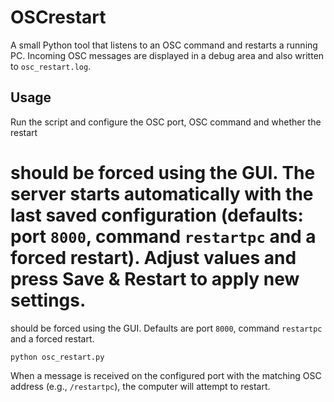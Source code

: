 # OSCrestart

A small Python tool that listens to an OSC command and restarts a running PC.
Incoming OSC messages are displayed in a debug area and also written to
`osc_restart.log`.

## Usage

Run the script and configure the OSC port, OSC command and whether the restart

should be forced using the GUI. The server starts automatically with the last
saved configuration (defaults: port `8000`, command `restartpc` and a forced
restart). Adjust values and press **Save & Restart** to apply new settings.
=======
should be forced using the GUI. Defaults are port `8000`, command
`restartpc` and a forced restart.


```
python osc_restart.py
```

When a message is received on the configured port with the matching OSC address
(e.g., `/restartpc`), the computer will attempt to restart.
